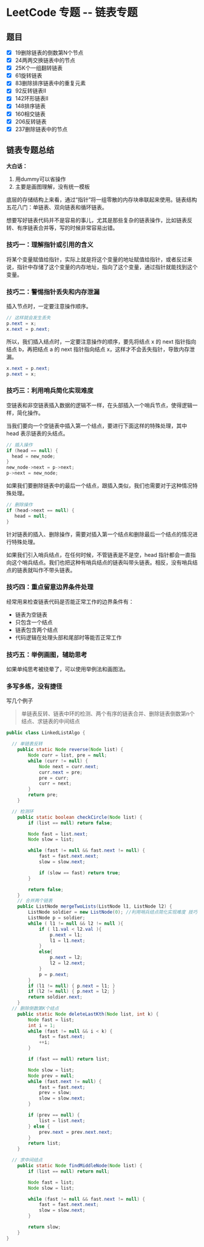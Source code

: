 # LeetCode 专题 -- 链表专题

## 题目

- [x] 19删除链表的倒数第N个节点
- [x] 24两两交换链表中的节点
- [x] 25K个一组翻转链表
- [x] 61旋转链表
- [x] 83删除排序链表中的重复元素
- [x] 92反转链表II
- [x] 142环形链表II
- [x] 148排序链表
- [x] 160相交链表
- [x] 206反转链表
- [x] 237删除链表中的节点

## 链表专题总结

**大白话：**

1. 用dummy可以省操作
2. 主要是画图理解，没有统一模板

底层的存储结构上来看，通过“指针”将一组零散的内存块串联起来使用。链表结构五花八门：单链表、双向链表和循环链表。

想要写好链表代码并不是容易的事儿，尤其是那些复杂的链表操作，比如链表反转、有序链表合并等，写的时候非常容易出错。

### 技巧一：理解指针或引用的含义

将某个变量赋值给指针，实际上就是将这个变量的地址赋值给指针，或者反过来说，指针中存储了这个变量的内存地址，指向了这个变量，通过指针就能找到这个变量。

### 技巧二：警惕指针丢失和内存泄漏

插入节点时，一定要注意操作顺序。

```java
// 这样就会发生丢失
p.next = x;
x.next = p.next;
```

所以，我们插入结点时，一定要注意操作的顺序，要先将结点 x 的 next 指针指向结点 b，再把结点 a 的 next 指针指向结点 x，这样才不会丢失指针，导致内存泄漏。

```java
x.next = p.next;
p.next = x;
```

### 技巧三：利用哨兵简化实现难度

空链表和非空链表插入数据的逻辑不一样，在头部插入一个哨兵节点，使得逻辑一样，简化操作。

当我们要向一个空链表中插入第一个结点，要进行下面这样的特殊处理，其中 head 表示链表的头结点。

```java
// 插入操作
if (head == null) {
  head = new_node;
}
new_node->next = p->next;
p->next = new_node;
```

如果我们要删除链表中的最后一个结点，跟插入类似，我们也需要对于这种情况特殊处理。

```java
// 删除操作
if (head->next == null) {
   head = null;
}
```

针对链表的插入、删除操作，需要对插入第一个结点和删除最后一个结点的情况进行特殊处理。

如果我们引入哨兵结点，在任何时候，不管链表是不是空，head 指针都会一直指向这个哨兵结点。我们也把这种有哨兵结点的链表叫带头链表。相反，没有哨兵结点的链表就叫作不带头链表。

### 技巧四：重点留意边界条件处理

经常用来检查链表代码是否能正常工作的边界条件有：

- 链表为空链表
- 只包含一个结点
- 链表包含两个结点
- 代码逻辑在处理头部和尾部时等能否正常工作

### 技巧五：举例画图，辅助思考

如果单纯思考被绕晕了，可以使用举例法和画图法。

### 多写多练，没有捷径

写几个例子
> 单链表反转、链表中环的检测、两个有序的链表合并、删除链表倒数第n个结点、求链表的中间结点

```java
public class LinkedListAlgo {

  // 单链表反转
    public static Node reverse(Node list) {
        Node curr = list, pre = null;
        while (curr != null) {
            Node next = curr.next;
            curr.next = pre;
            pre = curr;
            curr = next;
        }
        return pre;
    }

  // 检测环
    public static boolean checkCircle(Node list) {
        if (list == null) return false;

        Node fast = list.next;
        Node slow = list;

        while (fast != null && fast.next != null) {
            fast = fast.next.next;
            slow = slow.next;

            if (slow == fast) return true;
        }

        return false;
    }
    // 合并两个链表
    public ListNode mergeTwoLists(ListNode l1, ListNode l2) {
        ListNode soldier = new ListNode(0); //利用哨兵结点简化实现难度 技巧三
        ListNode p = soldier;
        while ( l1 != null && l2 != null ){
            if ( l1.val < l2.val ){
                p.next = l1;
                l1 = l1.next;
            }
            else{
                p.next = l2;
                l2 = l2.next;
            }
            p = p.next;
        }
        if (l1 != null) { p.next = l1; }
        if (l2 != null) { p.next = l2; }
        return soldier.next;
    }
  // 删除倒数第K个结点
    public static Node deleteLastKth(Node list, int k) {
        Node fast = list;
        int i = 1;
        while (fast != null && i < k) {
            fast = fast.next;
            ++i;
        }

        if (fast == null) return list;

        Node slow = list;
        Node prev = null;
        while (fast.next != null) {
            fast = fast.next;
            prev = slow;
            slow = slow.next;
        }

        if (prev == null) {
            list = list.next;
        } else {
            prev.next = prev.next.next;
        }
        return list;
    }

  // 求中间结点
    public static Node findMiddleNode(Node list) {
        if (list == null) return null;

        Node fast = list;
        Node slow = list;

        while (fast != null && fast.next != null) {
            fast = fast.next.next;
            slow = slow.next;
        }

        return slow;
    }
}
```
